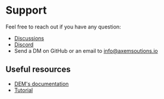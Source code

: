 # Support

Feel free to reach out if you have any question:
- [Discussions](https://github.com/axem-solutions/dem/discussions)
- [Discord](https://discord.com/invite/Nv6hSzXruK)
- Send a DM on GitHub or an email to info@axemsoutions.io

## Useful resources
- [DEM's documentation](https://axemsolutions.io/dem_doc/) 
- [Tutorial](https://www.axemsolutions.io/tutorial/)
